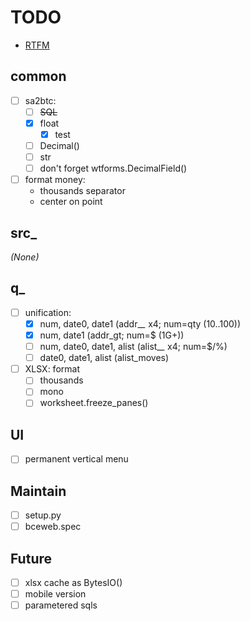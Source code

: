 # TODO

- [RTFM](https://jinja.palletsprojects.com/en/3.0.x/templates/)

## common
- [ ] sa2btc:
  - [ ] ~~SQL~~
  - [x] float
    - [x] test
  - [ ] Decimal()
  - [ ] str
  - [ ] don't forget wtforms.DecimalField()
- [ ] format money:
  - thousands separator
  - center on point

## src_
*(None)*

## q_
- [ ] unification:
  - [x] num, date0, date1 (addr_*_* x4; num=qty (10..100))
  - [x] num, date1 (addr_gt; num=$ (1G+))
  - [ ] num, date0, date1, alist (alist_*_* x4; num=$/%)
  - [ ] date0, date1, alist (alist_moves)
- [ ] XLSX: format
  - [ ] thousands
  - [ ] mono
  - [ ] worksheet.freeze_panes()

## UI
- [ ] permanent vertical menu

## Maintain
- [ ] setup.py
- [ ] bceweb.spec

## Future
- [ ] xlsx cache as BytesIO()
- [ ] mobile version
- [ ] parametered sqls

